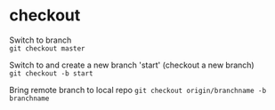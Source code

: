 # checkout

Switch to branch  
`git checkout master`  

Switch to and create a new branch 'start' (checkout a new branch)  
`git checkout -b start`  

Bring remote branch to local repo
`git checkout origin/branchname -b branchname`

